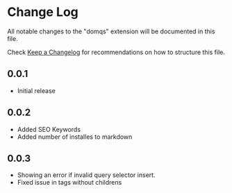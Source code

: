 # Change Log

All notable changes to the "domqs" extension will be documented in this file.

Check [Keep a Changelog](http://keepachangelog.com/) for recommendations on how to structure this file.

## 0.0.1

- Initial release

## 0.0.2

- Added SEO Keywords
- Added number of installes to markdown

## 0.0.3

- Showing an error if invalid query selector insert.
- Fixed issue in tags without childrens